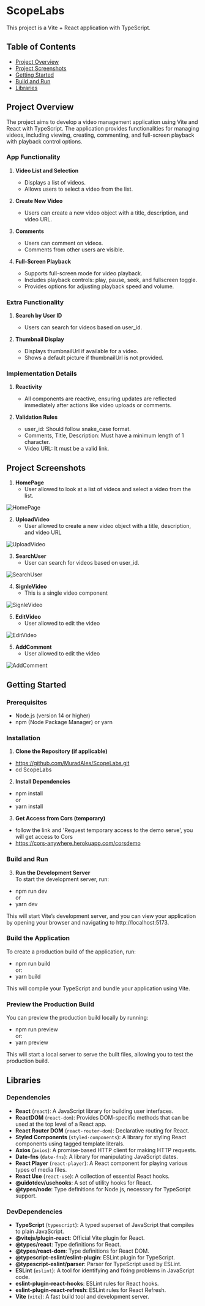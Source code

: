 # ScopeLabs

This project is a Vite + React application with TypeScript.

## Table of Contents
- [Project Overview](#project-overview)
- [Project Screenshots](#project-screenshots)
- [Getting Started](#getting-started)
- [Build and Run](#build-and-run)
- [Libraries](#libraries)


## Project Overview

The project aims to develop a video management application using Vite and React with TypeScript. The application provides functionalities for managing videos, including viewing, creating, commenting, and full-screen playback with playback control options.

### App Functionality

1. **Video List and Selection**

    - Displays a list of videos.
    - Allows users to select a video from the list.
    
2. **Create New Video**

    - Users can create a new video object with a title, description, and video URL.

3. **Comments**

    - Users can comment on videos.
    - Comments from other users are visible.
    
4. **Full-Screen Playback**

    - Supports full-screen mode for video playback.
    - Includes playback controls: play, pause, seek, and fullscreen toggle.
    - Provides options for adjusting playback speed and volume.

### Extra Functionality

1. **Search by User ID**

    - Users can search for videos based on user_id.

2. **Thumbnail Display**

    - Displays thumbnailUrl if available for a video.
    - Shows a default picture if thumbnailUrl is not provided.

### Implementation Details

1. **Reactivity**

    - All components are reactive, ensuring updates are reflected immediately after actions like video uploads or comments.

2. **Validation Rules**

    - user_id: Should follow snake_case format.
    - Comments, Title, Description: Must have a minimum length of 1 character.
    - Video URL: It must be a valid link.

## Project Screenshots
1. **HomePage**
    - User allowed to look at a list of videos and select a video from the list.
    
![HomePage](https://github.com/MuradAles/ScopeLabs/assets/53098880/e138fbc0-2232-49e3-ab4a-592444beace2)

2. **UploadVideo**
    - User allowed to create a new video object with a title, description, and video URL
    
![UploadVideo](https://github.com/MuradAles/ScopeLabs/assets/53098880/8bbc8639-98d2-4f74-a3f3-605bb375710b)

3. **SearchUser**
    - User can search for videos based on user_id.
    
![SearchUser](https://github.com/MuradAles/ScopeLabs/assets/53098880/759cfde6-5c59-4c7d-b799-6b6c05119816)

4. **SignleVideo**
    - This is a single video component
    
![SignleVideo](https://github.com/MuradAles/ScopeLabs/assets/53098880/bfe8aab4-895c-4696-971a-4c59a7999e4a)

5. **EditVideo**
    - User allowed to edit the video
    
![EditVideo](https://github.com/MuradAles/ScopeLabs/assets/53098880/e5dd3d11-32ff-4b3b-9558-55c20213653e)

5. **AddComment**
    - User allowed to edit the video
    
![AddComment](https://github.com/MuradAles/ScopeLabs/assets/53098880/02caf8bd-6b81-4de4-afaa-675017a88720)

## Getting Started

### Prerequisites
- Node.js (version 14 or higher)
- npm (Node Package Manager) or yarn

### Installation

1. **Clone the Repository (if applicable)**
  - https://github.com/MuradAles/ScopeLabs.git
  - cd ScopeLabs

2. **Install Dependencies**
  - npm install
  <br>or
  - yarn install

3. **Get Access from Cors (temporary)**
 - follow the link and 'Request temporary access to the demo serve', you will get access to Cors
 - https://cors-anywhere.herokuapp.com/corsdemo


### Build and Run
3. **Run the Development Server**
<br>To start the development server, run:
  - npm run dev
  <br>or
  - yarn dev
    
This will start Vite’s development server, and you can view your application by opening your browser and navigating to http://localhost:5173.

### Build the Application
To create a production build of the application, run:
  - npm run build
  <br>or:
  - yarn build
  
This will compile your TypeScript and bundle your application using Vite.

### Preview the Production Build
You can preview the production build locally by running:
  - npm run preview
  <br>or:
  - yarn preview

This will start a local server to serve the built files, allowing you to test the production build.

## Libraries

### Dependencies
- **React** (`react`): A JavaScript library for building user interfaces.
- **ReactDOM** (`react-dom`): Provides DOM-specific methods that can be used at the top level of a React app.
- **React Router DOM** (`react-router-dom`): Declarative routing for React.
- **Styled Components** (`styled-components`): A library for styling React components using tagged template literals.
- **Axios** (`axios`): A promise-based HTTP client for making HTTP requests.
- **Date-fns** (`date-fns`): A library for manipulating JavaScript dates.
- **React Player** (`react-player`): A React component for playing various types of media files.
- **React Use** (`react-use`): A collection of essential React hooks.
- **@uidotdev/usehooks**: A set of utility hooks for React.
- **@types/node**: Type definitions for Node.js, necessary for TypeScript support.

### DevDependencies
- **TypeScript** (`typescript`): A typed superset of JavaScript that compiles to plain JavaScript.
- **@vitejs/plugin-react**: Official Vite plugin for React.
- **@types/react**: Type definitions for React.
- **@types/react-dom**: Type definitions for React DOM.
- **@typescript-eslint/eslint-plugin**: ESLint plugin for TypeScript.
- **@typescript-eslint/parser**: Parser for TypeScript used by ESLint.
- **ESLint** (`eslint`): A tool for identifying and fixing problems in JavaScript code.
- **eslint-plugin-react-hooks**: ESLint rules for React hooks.
- **eslint-plugin-react-refresh**: ESLint rules for React Refresh.
- **Vite** (`vite`): A fast build tool and development server.
